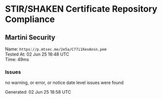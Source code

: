 # STIR/SHAKEN Certificate Repository Compliance

## Martini Security

Name: `https://p.mtsec.me/2e5a/C77i1KexAnsn.pem`\
Tested At: 02 Jun 25 18:48 UTC\
Time: 49ms

### Issues

no warning, or error, or notice date level issues were found

Generated: 02 Jun 25 18:58 UTC